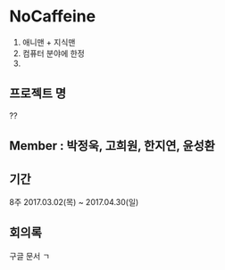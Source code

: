 # NoCaffeine
1. 애니맨 + 지식맨 
2. 컴퓨터 분야에 한정 
3.  

## 프로젝트 명 
??

## Member : 박정욱, 고희원, 한지연, 윤성환 

## 기간 
8주 2017.03.02(목) ~ 2017.04.30(일)

## 회의록
구글 문서 ㄱ 
